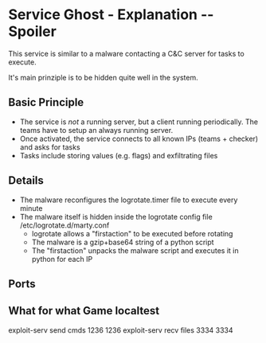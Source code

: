 Service Ghost - Explanation -- Spoiler 
================

This service is similar to a malware contacting a C&C server for tasks to execute.

It's main prinziple is to be hidden quite well in the system.

## Basic Principle
- The service is *not* a running server, but a client running periodically. The teams have to setup an always running server.
- Once activated, the service connects to all known IPs (teams + checker) and asks for tasks
- Tasks include storing values (e.g. flags) and exfiltrating files

## Details
- The malware reconfigures the logrotate.timer file to execute every minute
- The malware itself is hidden inside the logrotate config file /etc/logrotate.d/marty.conf
	- logrotate allows a "firstaction" to be executed before rotating
	- The malware is a gzip+base64 string of a python script
	- The "firstaction" unpacks the malware script and executes it in python for each IP

## Ports
What			for what	Game	localtest
-------------------------------------
exploit-serv	send cmds	1236	1236
exploit-serv	recv files	3334	3334

